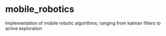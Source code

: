 # mobile_robotics
 Implementation of mobile robotic algorithms; ranging from kalman filters to active exploration
